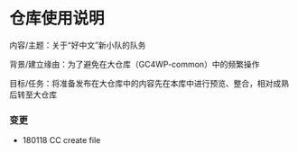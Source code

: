# 仓库使用说明

内容/主题：关于“好中文”新小队的队务

背景/建立缘由：为了避免在大仓库（GC4WP-common）中的频繁操作

目标/任务：将准备发布在大仓库中的内容先在本库中进行预览、整合，相对成熟后转至大仓库

### 变更
- 180118 CC create file

